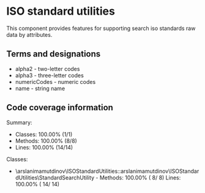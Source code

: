 # ISO standard utilities
This component provides features for supporting search iso standards raw data by attributes.

## Terms and designations
- alpha2 - two-letter codes
- alpha3 - three-letter codes
- numericCodes - numeric codes
- name - string name

## Code coverage information
Summary:                 
- Classes: 100.00% (1/1)  
- Methods: 100.00% (8/8)  
- Lines:   100.00% (14/14)

Classes:
- \arslanimamutdinov\ISOStandardUtilities::arslanimamutdinov\ISOStandardUtilities\StandardSearchUtility - Methods: 100.00% ( 8/ 8)   Lines: 100.00% ( 14/ 14)